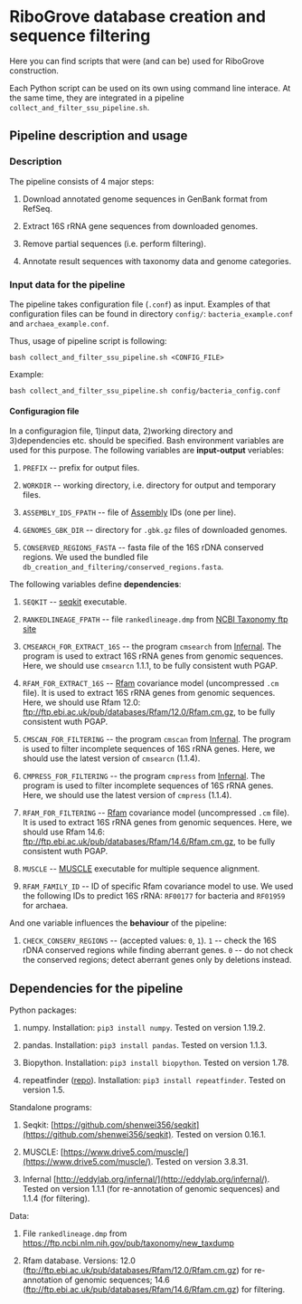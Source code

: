 # RiboGrove database creation and sequence filtering

Here you can find scripts that were (and can be) used for RiboGrove construction.

Each Python script can be used on its own using command line interace. At the same time, they are integrated in a pipeline `collect_and_filter_ssu_pipeline.sh`.

## Pipeline description and usage

### Description

The pipeline consists of 4 major steps:

1. Download annotated genome sequences in GenBank format from RefSeq.

2. Extract 16S rRNA gene sequences from downloaded genomes.

3. Remove partial sequences (i.e. perform filtering).

4. Annotate result sequences with taxonomy data and genome categories.

### Input data for the pipeline

The pipeline takes configuration file (`.conf`) as input. Examples of that configuration files can be found in directory `config/`: `bacteria_example.conf` and `archaea_example.conf`.

Thus, usage of pipeline script is following:

```
bash collect_and_filter_ssu_pipeline.sh <CONFIG_FILE>
```

Example:

```
bash collect_and_filter_ssu_pipeline.sh config/bacteria_config.conf
```

#### Configuragion file

In a configuragion file, 1)input data, 2)working directory and 3)dependencies etc. should be specified. Bash environment variables are used for this purpose. The following variables are **input-output** veriables:

1. `PREFIX` -- prefix for output files.

2. `WORKDIR` -- working directory, i.e. directory for output and temporary files.

3. `ASSEMBLY_IDS_FPATH` -- file of [Assembly](https://www.ncbi.nlm.nih.gov/assembly/) IDs (one per line).

4. `GENOMES_GBK_DIR` -- directory for `.gbk.gz` files of downloaded genomes.

5. `CONSERVED_REGIONS_FASTA` -- fasta file of the 16S rDNA conserved regions. We used the bundled file `db_creation_and_filtering/conserved_regions.fasta`.

The following variables define **dependencies**:

1. `SEQKIT` -- [seqkit](https://github.com/shenwei356/seqkit) executable.

2. `RANKEDLINEAGE_FPATH` -- file `rankedlineage.dmp` from [NCBI Taxonomy ftp site](https://ftp.ncbi.nlm.nih.gov/pub/taxonomy/new_taxdump)

3. `CMSEARCH_FOR_EXTRACT_16S` -- the program `cmsearch` from [Infernal](http://eddylab.org/infernal/). The program is used to extract 16S rRNA genes from genomic sequences. Here, we should use `cmsearcn` 1.1.1, to be fully consistent wuth PGAP.

4. `RFAM_FOR_EXTRACT_16S` -- [Rfam](https://rfam.xfam.org/) covariance model (uncompressed `.cm` file). It is used to extract 16S rRNA genes from genomic sequences. Here, we should use Rfam 12.0: ftp://ftp.ebi.ac.uk/pub/databases/Rfam/12.0/Rfam.cm.gz, to be fully consistent wuth PGAP.

5. `CMSCAN_FOR_FILTERING` -- the program `cmscan` from [Infernal](http://eddylab.org/infernal/). The program is used to filter incomplete sequences of 16S rRNA genes. Here, we should use the latest version of `cmsearcn` (1.1.4).

6. `CMPRESS_FOR_FILTERING` -- the program `cmpress` from [Infernal](http://eddylab.org/infernal/). The program is used to filter incomplete sequences of 16S rRNA genes. Here, we should use the latest version of `cmpress` (1.1.4).

7. `RFAM_FOR_FILTERING` -- [Rfam](https://rfam.xfam.org/) covariance model (uncompressed `.cm` file). It is used to extract 16S rRNA genes from genomic sequences. Here, we should use Rfam 14.6: ftp://ftp.ebi.ac.uk/pub/databases/Rfam/14.6/Rfam.cm.gz, to be fully consistent wuth PGAP.

8. `MUSCLE` -- [MUSCLE](https://www.drive5.com/muscle/) executable for multiple sequence alignment.

9. `RFAM_FAMILY_ID` -- ID of specific Rfam covariance model to use. We used the following IDs to predict 16S rRNA: `RF00177` for bacteria and `RF01959` for archaea.


And one variable influences the **behaviour** of the pipeline:

1. `CHECK_CONSERV_REGIONS` -- (accepted values: `0`, `1`). `1` -- check the 16S rDNA conserved regions while finding aberrant genes. `0` -- do not check the conserved regions; detect aberrant genes only by deletions instead.

## Dependencies for the pipeline

Python packages:

1. numpy. Installation: `pip3 install numpy`. Tested on version 1.19.2.

2. pandas. Installation: `pip3 install pandas`. Tested on version 1.1.3.

3. Biopython. Installation: `pip3 install biopython`. Tested on version 1.78.

4. repeatfinder ([repo](https://github.com/deprekate/RepeatFinder)). Installation: `pip3 install repeatfinder`. Tested on version 1.5.

Standalone programs:

1. Seqkit: [https://github.com/shenwei356/seqkit](https://github.com/shenwei356/seqkit). Tested on version 0.16.1.

2. MUSCLE: [https://www.drive5.com/muscle/](https://www.drive5.com/muscle/). Tested on version 3.8.31.

3. Infernal [http://eddylab.org/infernal/](http://eddylab.org/infernal/). Tested on version 1.1.1 (for re-annotation of genomic sequences) and 1.1.4 (for filtering).

Data:

1. File `rankedlineage.dmp` from https://ftp.ncbi.nlm.nih.gov/pub/taxonomy/new_taxdump

2. Rfam database. Versions: 12.0 (ftp://ftp.ebi.ac.uk/pub/databases/Rfam/12.0/Rfam.cm.gz) for re-annotation of genomic sequences; 14.6 (ftp://ftp.ebi.ac.uk/pub/databases/Rfam/14.6/Rfam.cm.gz) for filtering.

